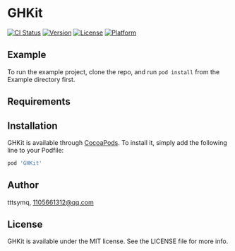 # GHKit

[![CI Status](https://img.shields.io/travis/tttsymq/GHKit.svg?style=flat)](https://travis-ci.org/tttsymq/GHKit)
[![Version](https://img.shields.io/cocoapods/v/GHKit.svg?style=flat)](https://cocoapods.org/pods/GHKit)
[![License](https://img.shields.io/cocoapods/l/GHKit.svg?style=flat)](https://cocoapods.org/pods/GHKit)
[![Platform](https://img.shields.io/cocoapods/p/GHKit.svg?style=flat)](https://cocoapods.org/pods/GHKit)

## Example

To run the example project, clone the repo, and run `pod install` from the Example directory first.

## Requirements

## Installation

GHKit is available through [CocoaPods](https://cocoapods.org). To install
it, simply add the following line to your Podfile:

```ruby
pod 'GHKit'
```

## Author

tttsymq, 1105661312@qq.com

## License

GHKit is available under the MIT license. See the LICENSE file for more info.


